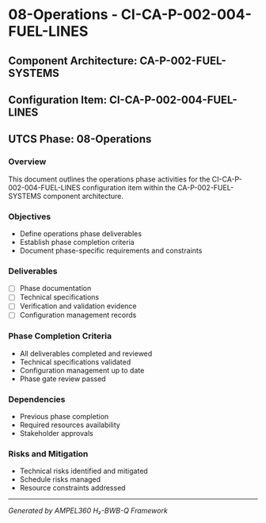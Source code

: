 # 08-Operations - CI-CA-P-002-004-FUEL-LINES

## Component Architecture: CA-P-002-FUEL-SYSTEMS
## Configuration Item: CI-CA-P-002-004-FUEL-LINES
## UTCS Phase: 08-Operations

### Overview
This document outlines the operations phase activities for the CI-CA-P-002-004-FUEL-LINES configuration item within the CA-P-002-FUEL-SYSTEMS component architecture.

### Objectives
- Define operations phase deliverables
- Establish phase completion criteria
- Document phase-specific requirements and constraints

### Deliverables
- [ ] Phase documentation
- [ ] Technical specifications
- [ ] Verification and validation evidence
- [ ] Configuration management records

### Phase Completion Criteria
- All deliverables completed and reviewed
- Technical specifications validated
- Configuration management up to date
- Phase gate review passed

### Dependencies
- Previous phase completion
- Required resources availability
- Stakeholder approvals

### Risks and Mitigation
- Technical risks identified and mitigated
- Schedule risks managed
- Resource constraints addressed

---
*Generated by AMPEL360 H₂-BWB-Q Framework*
